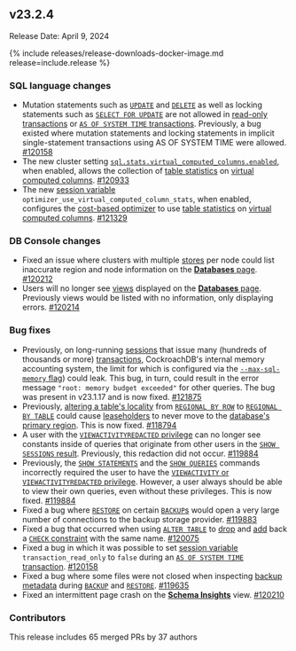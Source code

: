 ## v23.2.4

Release Date: April 9, 2024

{% include releases/release-downloads-docker-image.md release=include.release %}

<h3 id="v23-2-4-sql-language-changes">SQL language changes</h3>

- Mutation statements such as [`UPDATE`](../v23.2/update.html) and [`DELETE`](../v23.2/delete.html) as well as locking statements such as [`SELECT FOR UPDATE`](../v23.2/select-for-update.html) are not allowed in [read-only transactions](../v23.2/set-transaction.html#parameters) or [`AS OF SYSTEM TIME` transactions](../v23.2/set-transaction.html#parameters). Previously, a bug existed where mutation statements and locking statements in implicit single-statement transactions using AS OF SYSTEM TIME were allowed. [#120158][#120158]
- The new cluster setting [`sql.stats.virtual_computed_columns.enabled`](../v23.2/cluster-settings.html#setting-sql-stats-virtual-computed-columns-enabled), when enabled, allows the collection of [table statistics](../v23.2/show-statistics.html) on [virtual computed columns](../v23.2/computed-columns.html). [#120933][#120933]
- The new [session variable](../v23.2/session-variables.html) `optimizer_use_virtual_computed_column_stats`, when enabled, configures the [cost-based optimizer](../v23.2/cost-based-optimizer.html) to use [table statistics](../v23.2/show-statistics.html) on [virtual computed columns](../v23.2/computed-columns.html). [#121329]

<h3 id="v23-2-4-db-console-changes">DB Console changes</h3>

- Fixed an issue where clusters with multiple [stores](../v23.2/cockroach-start.html#store) per node could list inaccurate region and node information on the [**Databases** page](../v23.2/ui-databases-page.html#databases). [#120212][#120212]
- Users will no longer see [views](../v23.2/views.html) displayed on the [**Databases** page](../v23.2/ui-databases-page.html#databases). Previously views would be listed with no information, only displaying errors. [#120214][#120214]

<h3 id="v23-2-4-bug-fixes">Bug fixes</h3>

- Previously, on long-running [sessions](../v23.2/show-sessions.html) that issue many (hundreds of thousands or more) [transactions](../v23.2/transactions.html), CockroachDB's internal memory accounting system, the limit for which is configured via the [`--max-sql-memory` flag](../v23.2/cockroach-start.html#general)) could leak. This bug, in turn, could result in the error message `"root: memory budget exceeded"` for other queries. The bug was present in v23.1.17 and is now fixed. [#121875][#121875]
- Previously, [altering a table's locality](../v23.2/alter-table.html#set-locality) from [`REGIONAL BY ROW`](../v23.2/alter-table.html#set-the-table-locality-to-regional-by-row) to [`REGIONAL BY TABLE`](../v23.2/alter-table.html#regional-by-table) could cause [leaseholders](../v23.2/architecture/replication-layer.html#leases) to never move to the [database's primary region](../v23.2/alter-database.html#set-primary-region). This is now fixed. [#118794][#118794]
- A user with the [`VIEWACTIVITYREDACTED` privilege](../v23.2/security-reference/authorization.html#privileges) can no longer see constants inside of queries that originate from other users in the [`SHOW SESSIONS` result](../v23.2/show-sessions.html#response). Previously, this redaction did not occur. [#119884][#119884]
- Previously, the [`SHOW STATEMENTS`](../v23.2/show-statements.html) and the [`SHOW QUERIES`](../v23.2/show-statements.html#aliases) commands incorrectly required the user to have the [`VIEWACTIVITY` or `VIEWACTIVITYREDACTED` privilege](../v23.2/security-reference/authorization.html#privileges). However, a user always should be able to view their own queries, even without these privileges. This is now fixed. [#119884][#119884]
- Fixed a bug where [`RESTORE`](../v23.2/restore.html) on certain [`BACKUP`s](../v23.2/backup.html) would open a very large number of connections to the backup storage provider. [#119883][#119883]
- Fixed a bug that occurred when using [`ALTER TABLE`](../v23.2/alter-table.html) to [drop](../v23.2/alter-table.html#drop-constraint) and [add](../v23.2/alter-table.html#add-constraint) back a [`CHECK` constraint](../v23.2/check.html) with the same name. [#120075][#120075]
- Fixed a bug in which it was possible to set [session variable](../v23.2/session-variables.html) `transaction_read_only` to `false` during an [`AS OF SYSTEM TIME` transaction](../v23.2/set-transaction.html#parameters). [#120158][#120158]
- Fixed a bug where some files were not closed when inspecting [backup metadata](../v23.2/backup-architecture.html#metadata-writing-phase) during [`BACKUP`](../v23.2/backup.html) and [`RESTORE`](../v23.2/restore.html). [#119635][#119635]
- Fixed an intermittent page crash on the [**Schema Insights**](../cockroachcloud/insights-page.html#schema-insights-tab) view. [#120210][#120210]

<div class="release-note-contributors" markdown="1">

<h3 id="v23-2-4-contributors">Contributors</h3>

This release includes 65 merged PRs by 37 authors

</div>

[#118794]: https://github.com/cockroachdb/cockroach/pull/118794
[#119635]: https://github.com/cockroachdb/cockroach/pull/119635
[#119768]: https://github.com/cockroachdb/cockroach/pull/119768
[#119828]: https://github.com/cockroachdb/cockroach/pull/119828
[#119854]: https://github.com/cockroachdb/cockroach/pull/119854
[#119883]: https://github.com/cockroachdb/cockroach/pull/119883
[#119884]: https://github.com/cockroachdb/cockroach/pull/119884
[#119946]: https://github.com/cockroachdb/cockroach/pull/119946
[#120011]: https://github.com/cockroachdb/cockroach/pull/120011
[#120075]: https://github.com/cockroachdb/cockroach/pull/120075
[#120158]: https://github.com/cockroachdb/cockroach/pull/120158
[#120210]: https://github.com/cockroachdb/cockroach/pull/120210
[#120212]: https://github.com/cockroachdb/cockroach/pull/120212
[#120214]: https://github.com/cockroachdb/cockroach/pull/120214
[#120243]: https://github.com/cockroachdb/cockroach/pull/120243
[#120396]: https://github.com/cockroachdb/cockroach/pull/120396
[#120933]: https://github.com/cockroachdb/cockroach/pull/120933
[#121329]: https://github.com/cockroachdb/cockroach/pull/121329
[#121875]: https://github.com/cockroachdb/cockroach/pull/121875
